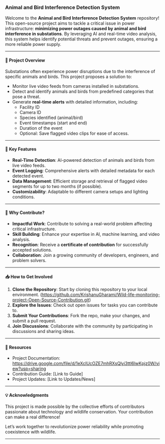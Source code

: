 ### **Animal and Bird Interference Detection System**  

Welcome to the **Animal and Bird Interference Detection System** repository! This open-source project aims to tackle a critical issue in power infrastructure: **minimizing power outages caused by animal and bird interference in substations**. By leveraging AI and real-time video analysis, this system helps identify potential threats and prevent outages, ensuring a more reliable power supply.  

---

#### **📜 Project Overview**  
Substations often experience power disruptions due to the interference of specific animals and birds. This project proposes a solution to:  
- Monitor live video feeds from cameras installed in substations.  
- Detect and identify animals and birds from predefined categories that pose a threat.  
- Generate **real-time alerts** with detailed information, including:  
  - Facility ID  
  - Camera ID  
  - Species identified (animal/bird)  
  - Event timestamps (start and end)  
  - Duration of the event  
  - Optional: Save flagged video clips for ease of access.  

---

#### **🚀 Key Features**  
- **Real-Time Detection**: AI-powered detection of animals and birds from live video feeds.  
- **Event Logging**: Comprehensive alerts with detailed metadata for each detected event.  
- **Data Management**: Efficient storage and retrieval of flagged video segments for up to two months (if possible).  
- **Customizability**: Adaptable to different camera setups and lighting conditions.  

---

#### **🌟 Why Contribute?**  
- **Impactful Work**: Contribute to solving a real-world problem affecting critical infrastructure.  
- **Skill Building**: Enhance your expertise in AI, machine learning, and video analysis.  
- **Recognition**: Receive a **certificate of contribution** for successfully accepted solutions.  
- **Collaboration**: Join a growing community of developers, engineers, and problem solvers.  

---

#### **📥 How to Get Involved**  
1. **Clone the Repository**: Start by cloning this repository to your local environment. (https://github.com/KrishanuGharami/Wild-life-monitoring-project-Open-Source-Contribution.git)  
2. **Explore the Issues**: Check out open issues for tasks you can contribute to.  
3. **Submit Your Contributions**: Fork the repo, make your changes, and submit a pull request.  
4. **Join Discussions**: Collaborate with the community by participating in discussions and sharing ideas.  

---

#### **🔗 Resources**  
- Project Documentation: https://drive.google.com/file/d/1eXcIUcOZE7mhRXsQlyi3ttl6lwKpjz0W/view?usp=sharing
- Contribution Guide: [Link to Guide]  
- Project Updates: [Link to Updates/News]  

---

#### **💡 Acknowledgments**  
This project is made possible by the collective efforts of contributors passionate about technology and wildlife conservation. Your contribution can make a real difference!  

Let’s work together to revolutionize power reliability while promoting coexistence with wildlife.  

---  

